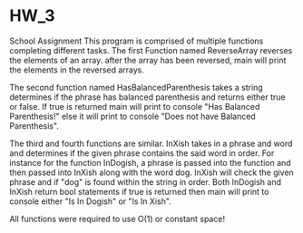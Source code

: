 # HW_3
School Assignment
This program is comprised of multiple functions completing different tasks.
The first Function named ReverseArray reverses the elements of an array. after the array has been reversed, main will print the elements in the reversed arrays.

The second function named HasBalancedParenthesis takes a string determines if the phrase has balanced parenthesis and returns either true or false. If true is returned main will print to console "Has Balanced Parenthesis!" else it will print to console "Does not have Balanced Parenthesis".

The third and fourth functions are similar. InXish takes in a phrase and word and determines if the given phrase contains the said word in order. For instance for the function InDogish, a phrase is passed into the function and then passed into InXish along with the word dog. InXish will check the given phrase and if "dog" is found within the string in order. Both InDogish and InXish return bool statements if true is returned then main will print to console either "Is In Dogish" or "Is In Xish".

All functions were required to use O(1) or constant space!
